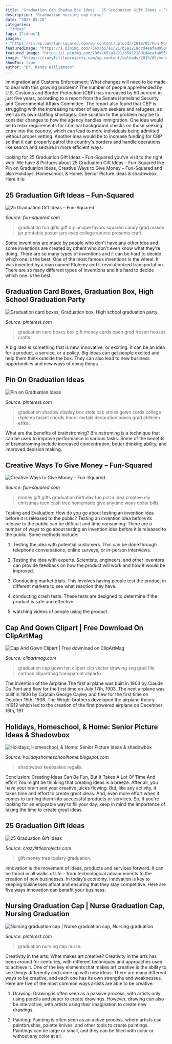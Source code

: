 ```yaml
---
title: "Graduation Cap Shadow Box Ideas - 25 Graduation Gift Ideas – Fun-squared"
description: "Graduation nursing cap nurse"
date: "2023-05-20"
categories:
- "ideas"
tags: ["ideas"]
images:
- "https://i1.wp.com/fun-squared.com/wp-content/uploads/2018/05/Fun-Money-Gift-Idea-Pizza-Box.jpg?resize=439%2C640&amp;ssl=1"
featuredImage: "https://i.pinimg.com/736x/b5/a1/21/b5a1218dcd4eafa89560bda35dcc296e--graduation-stole-graduation-ideas.jpg"
featured_image: "https://i.pinimg.com/736x/b5/a1/21/b5a1218dcd4eafa89560bda35dcc296e--graduation-stole-graduation-ideas.jpg"
image: "https://crazylittleprojects.com/wp-content/uploads/2015/05/money-topiary-tree-gift.jpg"
ShowToc: true
author: "Dr. Randy Williamson"
---
```



Immigration and Customs Enforcement: What changes will need to be made to deal with this growing problem?
The number of people apprehended by U.S. Customs and Border Protection (CBP) has increased by 50 percent in just five years, according to a report from the Senate Homeland Security and Governmental Affairs Committee. The report also found that CBP is struggling with the increasing number of asylum seekers and refugees, as well as its own staffing shortages.
One solution to the problem may be to consider changes to how the agency handles immigration. One idea would be to relax requirements for criminal background checks on those seeking entry into the country, which can lead to more individuals being admitted without proper vetting. Another idea would be to increase funding for CBP so that it can properly patrol the country's borders and handle operations like search and seizure in more efficient ways.

	

		
looking for 25 Graduation Gift Ideas – Fun-Squared you've visit to the right web. We have 8 Pictures about 25 Graduation Gift Ideas – Fun-Squared like Pin on Graduation Ideas, Creative Ways to Give Money – Fun-Squared and also Holidays, Homeschool, &amp; Home: Senior Picture ideas &amp; shadowbox. Here it is:
		
    
## 25 Graduation Gift Ideas – Fun-Squared

<img loading=lazy src="http://fun-squared.com/wp-content/uploads/2017/05/graduation-eyes-765x1024.jpg" onerror="this.onerror=null;this.src='https://tse4.mm.bing.net/th?id=OIP.yyzX49-ijca-7Lf0-9TpCwHaJ6&amp;pid=15.1';" alt="25 Graduation Gift Ideas – Fun-Squared">

_Source: fun-squared.com_

>graduation fun gifts gift diy unique favors squared candy grad mason jar printable poster jars eyes college source presents craft. 

	

Some inventions are made by people who don't have any other idea and some inventions are created by others who don't even know what they're doing. There are so many types of inventions and it can be hard to decide which one is the best. One of the most famous inventions is the wheel. It was invented by a man named Ptolemy and it revolutionized transportation. There are so many different types of inventions and it's hard to decide which one is the best.

    
## Graduation Card Boxes, Graduation Box, High School Graduation Party

<img loading=lazy src="http://media-cache-ec0.pinimg.com/1200x/d5/7e/d8/d57ed82c230d2963ebbbbb323b56979f.jpg" onerror="this.onerror=null;this.src='https://tse4.mm.bing.net/th?id=OIP.5hIEH9TI-l6si9bLRYwO9AHaJ4&amp;pid=15.1';" alt="Graduation card boxes, Graduation box, High school graduation party">

_Source: pinterest.com_

>graduation card boxes box gift money cards open grad frozen houses crafts. 

	

A big idea is something that is new, innovative, or exciting. It can be an idea for a product, a service, or a policy. Big ideas can get people excited and help them think outside the box. They can also lead to new business opportunities and new ways of doing things.

    
## Pin On Graduation Ideas

<img loading=lazy src="https://i.pinimg.com/736x/b5/a1/21/b5a1218dcd4eafa89560bda35dcc296e--graduation-stole-graduation-ideas.jpg" onerror="this.onerror=null;this.src='https://tse2.mm.bing.net/th?id=OIP.URbcpwoEmVomOlbxPvhwJwHaJ3&amp;pid=15.1';" alt="Pin on Graduation Ideas">

_Source: pinterest.com_

>graduation shadow display box stole cap stoles gown cords college diploma tassel chords honor metals decoration boxes grad ahlheim erika. 

	

What are the benefits of brainstroming?
Brainstroming is a technique that can be used to improve performance in various tasks. Some of the benefits of brainstroming include increased concentration, better thinking ability, and improved decision making.

    
## Creative Ways To Give Money – Fun-Squared

<img loading=lazy src="https://i1.wp.com/fun-squared.com/wp-content/uploads/2018/05/Fun-Money-Gift-Idea-Pizza-Box.jpg?resize=439%2C640&amp;ssl=1" onerror="this.onerror=null;this.src='https://tse2.mm.bing.net/th?id=OIP.t0Z57ujam65Z83bvbt7aYwAAAA&amp;pid=15.1';" alt="Creative Ways to Give Money – Fun-Squared">

_Source: fun-squared.com_

>money gift gifts graduation birthday fun pizza idea creative diy christmas teen cash tree homemade give anytime ways dollar bills. 

	

Testing and Evaluation: How do you go about testing an invention idea before it is released to the public?
Testing an invention idea before its release to the public can be difficult and time consuming. There are a number of ways to go about testing an invention idea before it is released to the public. Some methods include:
1) Testing the idea with potential customers. This can be done through telephone conversations, online surveys, or in-person interviews.

2) Testing the idea with experts. Scientists, engineers, and other inventors can provide feedback on how the product will work and how it would be improved.

3) Conducting market trials. This involves having people test the product in different markets to see what reaction they have.

4) conducting crash tests. These tests are designed to determine if the product is safe and effective.

5) watching videos of people using the product.

    
## Cap And Gown Clipart | Free Download On ClipArtMag

<img loading=lazy src="http://clipartmag.com/images/cap-and-gown-clipart-18.jpg" onerror="this.onerror=null;this.src='https://tse2.mm.bing.net/th?id=OIP.lVyaFBfKxXfQrphetEK--AHaJ4&amp;pid=15.1';" alt="Cap And Gown Clipart | Free download on ClipArtMag">

_Source: clipartmag.com_

>graduation cap gown hat clipart clip vector drawing svg grad file cartoon clipartmag transparent clipartix. 

	

The Invention of the Airplane
The first airplane was built in 1903 by Claude Du Pont and flew for the first time on July 17th, 1903. The next airplane was built in 1906 by Captain George Cayley and flew for the first time on October 15th, 1906. The Wright brothers developed the airplane theory in1912 which led to the creation of the first powered airplane on December 16th, 191
    
## Holidays, Homeschool, &amp; Home: Senior Picture Ideas &amp; Shadowbox

<img loading=lazy src="https://media-cache-ak0.pinimg.com/750x/9a/55/91/9a5591e4e52cb151c1c2fdfc2a45df32.jpg" onerror="this.onerror=null;this.src='https://tse2.mm.bing.net/th?id=OIP.1GzmXf5dtWkfhBGmjEMaYAHaJW&amp;pid=15.1';" alt="Holidays, Homeschool, &amp; Home: Senior Picture ideas &amp; shadowbox">

_Source: holidayshomeschoolhome.blogspot.com_

>shadowbox keepsakes regalia. 

	

Conclusion: Creating Ideas Can Be Fun, But It Takes A Lot Of Time And effort
You might be thinking that creating ideas is a breeze. After all, you have your brain and your creative juices flowing. But, like any activity, it takes time and effort to create great ideas. And, even more effort when it comes to turning them into successful products or services. So, if you're looking for an enjoyable way to fill your day, keep in mind the importance of taking the time to create great ideas.

    
## 25 Graduation Gift Ideas

<img loading=lazy src="https://crazylittleprojects.com/wp-content/uploads/2015/05/money-topiary-tree-gift.jpg" onerror="this.onerror=null;this.src='https://tse2.mm.bing.net/th?id=OIP.F6dkpV8VOWBbr3unWhQ76wHaOn&amp;pid=15.1';" alt="25 Graduation Gift Ideas">

_Source: crazylittleprojects.com_

>gift money tree topiary graduation. 

	

Innovation is the movement of ideas, products and services forward. It can be found in all walks of life – from technological advancements to the creation of new businesses. In today’s economy, innovation is key to keeping businesses afloat and ensuring that they stay competitive. Here are five ways innovation can benefit your business: 

    
## Nursing Graduation Cap | Nurse Graduation Cap, Nursing Graduation

<img loading=lazy src="https://i.pinimg.com/originals/09/3b/8b/093b8b501a63d44eb3097a95a44ba6a5.jpg" onerror="this.onerror=null;this.src='https://tse4.mm.bing.net/th?id=OIP.RXyIo-1jMRiCcIRzUUE6TwHaJ4&amp;pid=15.1';" alt="Nursing graduation cap | Nurse graduation cap, Nursing graduation">

_Source: pinterest.com_

>graduation nursing cap nurse. 

	

Creativity in the arts: What makes art creative?
Creativity in the arts has been around for centuries, with different techniques and approaches used to achieve it. One of the key elements that makes art creative is the ability to see things differently and come up with new ideas. There are many different ways to be creative, and each one has its own strengths and weaknesses. Here are five of the most common ways artists are able to be creative: 
1. Drawing: Drawing is often seen as a passive process, with artists only using pencils and paper to create drawings. However, drawing can also be interactive, with artists using their imagination to create new drawings.

2. Painting: Painting is often seen as an active process, where artists use paintbrushes, palette knives, and other tools to create paintings. Paintings can be large or small, and they can be filled with color or without any color at all.

